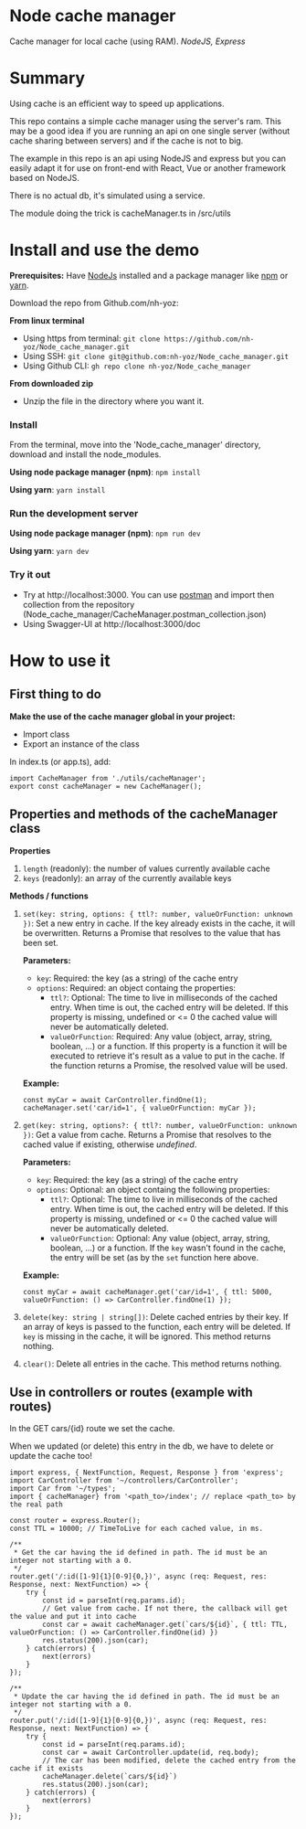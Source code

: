 # Node cache manager
Cache manager for local cache (using RAM).
*NodeJS, Express*

# Summary
Using cache is an efficient way to speed up applications.

This repo contains a simple cache manager using the server's ram. This may be a good idea if you are running an api on one single server (without cache sharing between servers) and if the cache is not to big. 

The example in this repo is an api using NodeJS and express but you can easily adapt it for use on front-end with React, Vue or another framework based on NodeJS.

There is no actual db, it's simulated using a service.

The module doing the trick is cacheManager.ts in /src/utils

# Install and use the demo
**Prerequisites:** Have [NodeJs](https://nodejs.org) installed and a package manager like [npm]([https://docs.npmjs.com/downloading-and-installing-node-js-and-npm](https://www.npmjs.com/)) or [yarn](https://yarnpkg.com/).

Download the repo from Github.com/nh-yoz:

**From linux terminal**
- Using https from terminal: ```git clone https://github.com/nh-yoz/Node_cache_manager.git```
- Using SSH: ```git clone git@github.com:nh-yoz/Node_cache_manager.git```
- Using Github CLI: ```gh repo clone nh-yoz/Node_cache_manager```

**From downloaded zip**
- Unzip the file in the directory where you want it.

### Install
From the terminal, move into the 'Node_cache_manager' directory, download and install the node_modules.

**Using node package manager (npm)**: ```npm install```

**Using yarn**: ```yarn install```

###  Run the development server
**Using node package manager (npm)**: ```npm run dev```

**Using yarn**: ```yarn dev```

### Try it out
- Try at http://localhost:3000. You can use [postman](https://www.postman.com/downloads/) and import then collection from the repository (Node_cache_manager/CacheManager.postman_collection.json)
- Using Swagger-UI at http://localhost:3000/doc


# How to use it

## First thing to do
**Make the use of the cache manager global in your project:**
- Import class
- Export an instance of the class 

In index.ts (or app.ts), add:

```
import CacheManager from './utils/cacheManager';
export const cacheManager = new CacheManager();
```

## Properties and methods of the cacheManager class

**Properties**
1. `length` (readonly): the number of values currently available cache
2. `keys` (readonly): an array of the currently available keys

**Methods / functions**
1. `set(key: string, options: { ttl?: number, valueOrFunction: unknown })`: Set a new entry in cache. If the key already exists in the cache, it will be overwritten. Returns a Promise that resolves to the value that has been set.

    **Parameters:**
    - `key`: Required: the key (as a string) of the cache entry
    - `options`: Required: an object containg the properties:
        - `ttl?`: Optional: The time to live in milliseconds of the cached entry. When time is out, the cached entry will be deleted. If this property is missing, undefined or <= 0  the cached value will never be automatically deleted.
        - `valueOrFunction`: Required: Any value (object, array, string, boolean, ...) or a function. If this property is a function it will be executed to retrieve it's result as a value to put in the cache. If the function returns a Promise, the resolved value will be used.

    **Example:**
    ```
    const myCar = await CarController.findOne(1);
    cacheManager.set('car/id=1', { valueOrFunction: myCar });
    ```
2. `get(key: string, options?: { ttl?: number, valueOrFunction: unknown })`: Get a value from cache. Returns a Promise that resolves to the cached value if existing, otherwise *undefined*.

    **Parameters:**
    - `key`: Required: the key (as a string) of the cache entry
    - `options`: Optional: an object containg the following properties:
        - `ttl?`: Optional: The time to live in milliseconds of the cached entry. When time is out, the cached entry will be deleted. If this property is missing, undefined or <= 0  the cached value will never be automatically deleted.
        - `valueOrFunction`: Optional: Any value (object, array, string, boolean, ...) or a function. If the `key` wasn't found in the cache, the entry will be set (as by the 
        `set` function here above.

    **Example:**
    ```
    const myCar = await cacheManager.get('car/id=1', { ttl: 5000, valueOrFunction: () => CarController.findOne(1) });
    ``` 

3. `delete(key: string | string[])`: Delete cached entries by their key. If an array of keys is passed to the function, each entry will be deleted. If `key` is missing in the cache, it will be ignored. This method returns nothing. 
4. `clear()`: Delete all entries in the cache. This method returns nothing.

## Use in controllers or routes (example with routes)
In the GET cars/{id} route we set the cache.

When we updated (or delete) this entry in the db, we have to delete or update the cache too!

```
import express, { NextFunction, Request, Response } from 'express';
import CarController from '~/controllers/CarController';
import Car from '~/types';
import { cacheManager} from '<path_to>/index'; // replace <path_to> by the real path

const router = express.Router();
const TTL = 10000; // TimeToLive for each cached value, in ms.

/**
 * Get the car having the id defined in path. The id must be an integer not starting with a 0.
 */ 
router.get('/:id([1-9]{1}[0-9]{0,})', async (req: Request, res: Response, next: NextFunction) => {
    try {
        const id = parseInt(req.params.id);
        // Get value from cache. If not there, the callback will get the value and put it into cache
        const car = await cacheManager.get(`cars/${id}`, { ttl: TTL, valueOrFunction: () => CarController.findOne(id) })
        res.status(200).json(car);
    } catch(errors) {
        next(errors)
    }
});

/**
 * Update the car having the id defined in path. The id must be an integer not starting with a 0.
 */ 
router.put('/:id([1-9]{1}[0-9]{0,})', async (req: Request, res: Response, next: NextFunction) => {
    try {
        const id = parseInt(req.params.id);
        const car = await CarController.update(id, req.body);
        // The car has been modified, delete the cached entry from the cache if it exists
        cacheManager.delete(`cars/${id}`)
        res.status(200).json(car);
    } catch(errors) {
        next(errors)
    }
});
```








